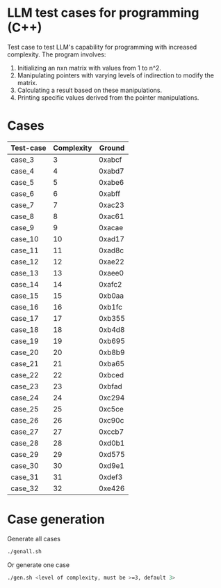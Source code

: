 # LLM test cases for programming (C++)

Test case to test LLM's capability for programming with increased complexity.
The program involves:
1.	Initializing an nxn matrix with values from 1 to n^2.
2.	Manipulating pointers with varying levels of indirection to modify the matrix.
3.	Calculating a result based on these manipulations.
4.	Printing specific values derived from the pointer manipulations.


# Cases

| Test-case | Complexity | Ground    |
|-----------|------------|-----------|
| case_3    | 3          | 0xabcf    |
| case_4    | 4          | 0xabd7    |
| case_5    | 5          | 0xabe6    |
| case_6    | 6          | 0xabff    |
| case_7    | 7          | 0xac23    |
| case_8    | 8          | 0xac61    |
| case_9    | 9          | 0xacae    |
| case_10   | 10         | 0xad17    |
| case_11   | 11         | 0xad8c    |
| case_12   | 12         | 0xae22    |
| case_13   | 13         | 0xaee0    |
| case_14   | 14         | 0xafc2    |
| case_15   | 15         | 0xb0aa    |
| case_16   | 16         | 0xb1fc    |
| case_17   | 17         | 0xb355    |
| case_18   | 18         | 0xb4d8    |
| case_19   | 19         | 0xb695    |
| case_20   | 20         | 0xb8b9    |
| case_21   | 21         | 0xba65    |
| case_22   | 22         | 0xbced    |
| case_23   | 23         | 0xbfad    |
| case_24   | 24         | 0xc294    |
| case_25   | 25         | 0xc5ce    |
| case_26   | 26         | 0xc90c    |
| case_27   | 27         | 0xccb7    |
| case_28   | 28         | 0xd0b1    |
| case_29   | 29         | 0xd575    |
| case_30   | 30         | 0xd9e1    |
| case_31   | 31         | 0xdef3    |
| case_32   | 32         | 0xe426    |

# Case generation
Generate all cases
```bash
./genall.sh
```
Or generate one case
```bash
./gen.sh <level of complexity, must be >=3, default 3>
```

